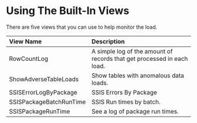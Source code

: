 # Using The Built-In Views

There are five views that you can use to help monitor the load.

| View Name | Description |
| :--- | :--- |
| RowCountLog | A simple log of the amount of records that get processed in each load. |
| ShowAdverseTableLoads | Show tables with anomalous data loads. |
| SSISErrorLogByPackage | SSIS Errors By Package |
| SSISPackageBatchRunTime | SSIS Run times by batch. |
| SSISPackageRunTime | See a log of package run times. |

